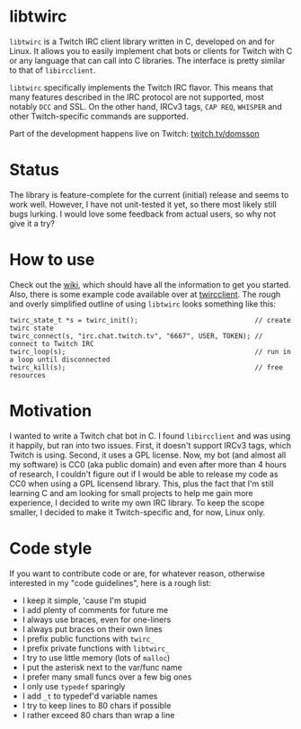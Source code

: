 # libtwirc

`libtwirc` is a Twitch IRC client library written in C, developed on and for Linux. It allows you to easily implement chat bots or clients for Twitch with C or any language that can call into C libraries. The interface is pretty similar to that of `libircclient`.

`libtwirc` specifically implements the Twitch IRC flavor. This means that many features described in the IRC protocol are not supported, most notably `DCC` and SSL. On the other hand, IRCv3 tags, `CAP REQ`, `WHISPER` and other Twitch-specific commands are supported.

Part of the development happens live on Twitch: [twitch.tv/domsson](https://twitch.tv/domsson)

# Status

The library is feature-complete for the current (initial) release and seems to work well. However, I have not unit-tested it yet, so there most likely still bugs lurking. I would love some feedback from actual users, so why not give it a try?

# How to use

Check out the [wiki](https://github.com/domsson/libtwirc/wiki), which should have all the information to get you started. Also, there is some example code available over at [twircclient](https://github.com/domsson/twircclient). The rough and overly simplified outline of using `libtwirc` looks something like this:

```
twirc_state_t *s = twirc_init();                             // create twirc state
twirc_connect(s, "irc.chat.twitch.tv", "6667", USER, TOKEN); // connect to Twitch IRC
twirc_loop(s);                                               // run in a loop until disconnected
twirc_kill(s);                                               // free resources
```

# Motivation

I wanted to write a Twitch chat bot in C. I found `libircclient` and was using it happily, but ran into two issues. First, it doesn't support IRCv3 tags, which Twitch is using. Second, it uses a GPL license. Now, my bot (and almost all my software) is CC0 (aka public domain) and even after more than 4 hours of research, I couldn't figure out if I would be able to release my code as CC0 when using a GPL licensend library. This, plus the fact that I'm still learning C and am looking for small projects to help me gain more experience, I decided to write my own IRC library. To keep the scope smaller, I decided to make it Twitch-specific and, for now, Linux only.

# Code style

If you want to contribute code or are, for whatever reason, otherwise interested in my "code guidelines", here is a rough list:

- I keep it simple, 'cause I'm stupid
- I add plenty of comments for future me 
- I always use braces, even for one-liners
- I always put braces on their own lines
- I prefix public functions with `twirc_`
- I prefix private functions with `libtwirc_`
- I try to use little memory (lots of `malloc`)
- I put the asterisk next to the var/func name
- I prefer many small funcs over a few big ones
- I only use `typedef` sparingly
- I add `_t` to typedef'd variable names
- I try to keep lines to 80 chars if possible
- I rather exceed 80 chars than wrap a line 
